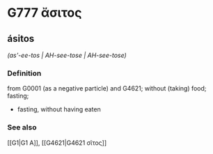 # G777 ἄσιτος

## ásitos

_(as'-ee-tos | AH-see-tose | AH-see-tose)_

### Definition

from G0001 (as a negative particle) and G4621; without (taking) food; fasting; 

- fasting, without having eaten

### See also

[[G1|G1 Α]], [[G4621|G4621 σῖτος]]
